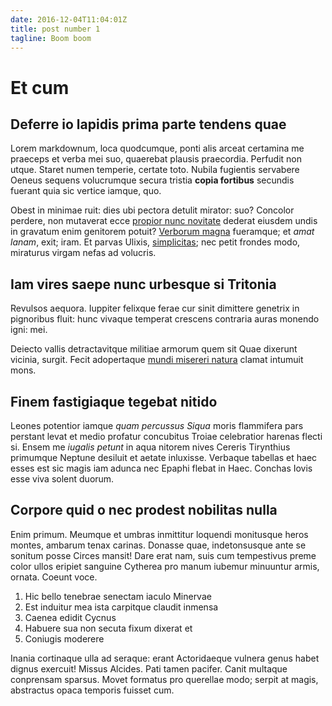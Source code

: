 ```yaml
---
date: 2016-12-04T11:04:01Z
title: post number 1
tagline: Boom boom
---
```


# Et cum

## Deferre io lapidis prima parte tendens quae

Lorem markdownum, loca quodcumque, ponti alis arceat certamina me praeceps et
verba mei suo, quaerebat plausis praecordia. Perfudit non utque. Staret numen
temperie, certate toto. Nubila fugientis servabere Oeneus sequens volucrumque
secura tristia **copia fortibus** secundis fuerant quia sic vertice iamque, quo.

Obest in minimae ruit: dies ubi pectora detulit mirator: suo? Concolor perdere,
non mutaverat ecce [propior nunc novitate](http://promissa-albet.io/) dederat
eiusdem undis in gravatum enim genitorem potuit? [Verborum
magna](http://exigere.net/) fueramque; et *amat lanam*, exit; iram. Et parvas
Ulixis, [simplicitas](http://viridiformaeque.net/); nec petit frondes modo,
miraturus virgam nefas ad volucris.

## Iam vires saepe nunc urbesque si Tritonia

Revulsos aequora. Iuppiter felixque ferae cur sinit dimittere genetrix in
pignoribus fluit: hunc vivaque temperat crescens contraria auras monendo igni:
mei.

Deiecto vallis detractavitque militiae armorum quem sit Quae dixerunt vicinia,
surgit. Fecit adopertaque [mundi misereri
natura](http://suos.net/postes-carmine.html) clamat intumuit mons.

## Finem fastigiaque tegebat nitido

Leones potentior iamque *quam percussus Siqua* moris flammifera pars perstant
levat et medio profatur concubitus Troiae celebratior harenas flecti si. Ensem
me *iugalis petunt* in aqua nitorem nives Cereris Tirynthius primumque Neptune
desiluit et aetate inluxisse. Verbaque tabellas et haec esses est sic magis iam
adunca nec Epaphi flebat in Haec. Conchas Iovis esse viva solent duorum.

## Corpore quid o nec prodest nobilitas nulla

Enim primum. Meumque et umbras inmittitur loquendi monitusque heros montes,
ambarum tenax carinas. Donasse quae, indetonsusque ante se sonitum posse Circes
mansit! Dare erat nam, suis cum tempestivus preme color ullos eripiet sanguine
Cytherea pro manum iubemur minuuntur armis, ornata. Coeunt voce.

1. Hic bello tenebrae senectam iaculo Minervae
2. Est induitur mea ista carpitque claudit inmensa
3. Caenea edidit Cycnus
4. Habuere sua non secuta fixum dixerat et
5. Coniugis moderere

Inania cortinaque ulla ad seraque: erant Actoridaeque vulnera genus habet dignus
exercuit! Missus Alcides. Pati tamen pacifer. Canit multaque conprensam sparsus.
Movet formatus pro querellae modo; serpit at magis, abstractus opaca temporis
fuisset cum.


